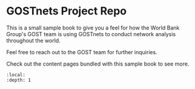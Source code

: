 # GOSTnets Project Repo

This is a small sample book to give you a feel for how the World Bank Group's GOST team is using GOSTnets to conduct network analysis throughout the world.

Feel free to reach out to the GOST team for further inquiries.


Check out the content pages bundled with this sample book to see more.

```{tableofcontents}
:local:
:depth: 1
```
